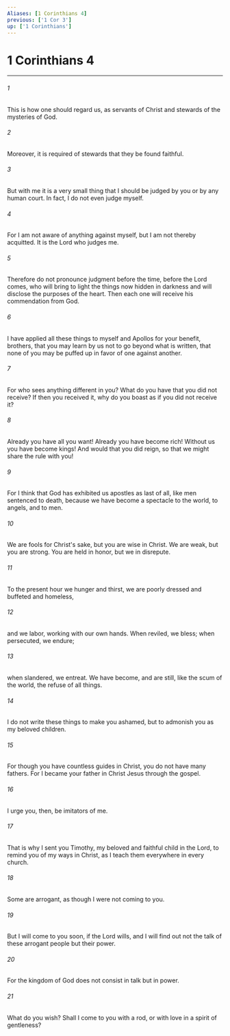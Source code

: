 ```yaml
---
Aliases: [1 Corinthians 4]
previous: ['1 Cor 3']
up: ['1 Corinthians']
---
```

# 1 Corinthians 4

***

 

###### 1 
This is how one should regard us, as servants of Christ and stewards of the mysteries of God. 
 

###### 2 
Moreover, it is required of stewards that they be found faithful. 
 

###### 3 
But with me it is a very small thing that I should be judged by you or by any human court. In fact, I do not even judge myself. 
 

###### 4 
For I am not aware of anything against myself, but I am not thereby acquitted. It is the Lord who judges me. 
 

###### 5 
Therefore do not pronounce judgment before the time, before the Lord comes, who will bring to light the things now hidden in darkness and will disclose the purposes of the heart. Then each one will receive his commendation from God.
 
 

###### 6 
I have applied all these things to myself and Apollos for your benefit, brothers, that you may learn by us not to go beyond what is written, that none of you may be puffed up in favor of one against another. 
 

###### 7 
For who sees anything different in you? What do you have that you did not receive? If then you received it, why do you boast as if you did not receive it?
 
 

###### 8 
Already you have all you want! Already you have become rich! Without us you have become kings! And would that you did reign, so that we might share the rule with you! 
 

###### 9 
For I think that God has exhibited us apostles as last of all, like men sentenced to death, because we have become a spectacle to the world, to angels, and to men. 
 

###### 10 
We are fools for Christ's sake, but you are wise in Christ. We are weak, but you are strong. You are held in honor, but we in disrepute. 
 

###### 11 
To the present hour we hunger and thirst, we are poorly dressed and buffeted and homeless, 
 

###### 12 
and we labor, working with our own hands. When reviled, we bless; when persecuted, we endure; 
 

###### 13 
when slandered, we entreat. We have become, and are still, like the scum of the world, the refuse of all things.
 
 

###### 14 
I do not write these things to make you ashamed, but to admonish you as my beloved children. 
 

###### 15 
For though you have countless guides in Christ, you do not have many fathers. For I became your father in Christ Jesus through the gospel. 
 

###### 16 
I urge you, then, be imitators of me. 
 

###### 17 
That is why I sent you Timothy, my beloved and faithful child in the Lord, to remind you of my ways in Christ, as I teach them everywhere in every church. 
 

###### 18 
Some are arrogant, as though I were not coming to you. 
 

###### 19 
But I will come to you soon, if the Lord wills, and I will find out not the talk of these arrogant people but their power. 
 

###### 20 
For the kingdom of God does not consist in talk but in power. 
 

###### 21 
What do you wish? Shall I come to you with a rod, or with love in a spirit of gentleness?
 
